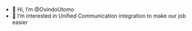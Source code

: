 - 👋 Hi, I’m @OvindoUtomo
- 👀 I’m interested in Unified Communication integration to make our job easier

<!---
OvindoUtomo/OvindoUtomo is a ✨ special ✨ repository because its `README.md` (this file) appears on your GitHub profile.
You can click the Preview link to take a look at your changes.
--->
